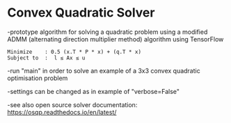 # Convex Quadratic Solver
-prototype algorithm for solving a quadratic problem using a modified ADMM (alternating direction multiplier method) algorithm using TensorFlow

```
Minimize    : 0.5 (x.T * P * x) + (q.T * x)
Subject to  :  l ≤ Ax ≤ u
```

-run "main" in order to solve an example of a 3x3 convex quadratic optimisation problem


-settings can be changed as in example of "verbose=False"


-see also open source solver documentation: https://osqp.readthedocs.io/en/latest/
